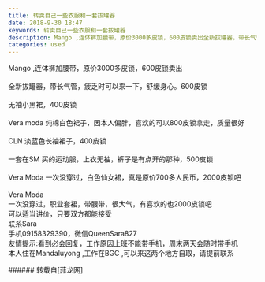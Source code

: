 ```yaml
---
title: 转卖自己一些衣服和一套拔罐器
date: 2018-9-30 18:47
keywords: 转卖自己一些衣服和一套拔罐器
description: Mango ,连体裤加腰带，原价3000多皮锁，600皮锁卖出全新拔罐器，带长气管，疲乏时可以来一下，舒缓身心。600皮锁无袖小黑裙，400皮锁Vera moda 纯棉白色裙子，因本人偏胖，喜欢的可以800皮锁拿走，质量很好CLN 淡蓝色长袖裙子，400皮锁一套在SM 买的运动服，上衣无袖，裤子是有点开的那种，500皮锁Vera Moda 一次没穿过，白色仙女裙，真是原价700多人民币，2000皮锁吧Vera Moda 一次没穿过，职业套裙，带腰带，很大气，有喜欢的也2000皮锁吧可以适当讲价，只要双方都能接受联系Sara手机09158329390，微信QueenSara827友情提示:看到必会回复，工作原因上班不能带手机，周末两天会随时带手机本人住在Mandaluyong ,工作在BGC ,可以来这两个地方自取，请提前联系
categories: used
---
```

<td class="t_f" id="postmessage_1914154">

<img alt="" border="0" class="zoom" data-cf-modified-cde501c9130e0534774eb68f-="" file="http://www.flw.ph/data/appbyme/upload/image/201809/30/ThgMB3iVggNq.jpg" id="aimg_J9ncn" lazyloadthumb="1" onclick="" onmouseover="" src="http://www.flw.ph/data/appbyme/upload/image/201809/30/ThgMB3iVggNq.jpg"/><br/>
<img alt="" border="0" class="zoom" data-cf-modified-cde501c9130e0534774eb68f-="" file="http://www.flw.ph/data/appbyme/upload/image/201809/30/WwfRS4ICnS2e.jpg" id="aimg_yW72k" lazyloadthumb="1" onclick="" onmouseover="" src="http://www.flw.ph/data/appbyme/upload/image/201809/30/WwfRS4ICnS2e.jpg"/><br/>
<img alt="" border="0" class="zoom" data-cf-modified-cde501c9130e0534774eb68f-="" file="http://www.flw.ph/data/appbyme/upload/image/201809/30/05HtjeFkVfGs.jpg" id="aimg_Lrg2W" lazyloadthumb="1" onclick="" onmouseover="" src="http://www.flw.ph/data/appbyme/upload/image/201809/30/05HtjeFkVfGs.jpg"/><br/>
Mango ,连体裤加腰带，原价3000多皮锁，600皮锁卖出<br/>
<br/>
<img alt="" border="0" class="zoom" data-cf-modified-cde501c9130e0534774eb68f-="" file="http://www.flw.ph/data/appbyme/upload/image/201809/30/WJyEG5POqDMc.jpg" id="aimg_OaGqa" lazyloadthumb="1" onclick="" onmouseover="" src="http://www.flw.ph/data/appbyme/upload/image/201809/30/WJyEG5POqDMc.jpg"/><br/>
<img alt="" border="0" class="zoom" data-cf-modified-cde501c9130e0534774eb68f-="" file="http://www.flw.ph/data/appbyme/upload/image/201809/30/9PQEqT8fPBIg.jpg" id="aimg_RL5kw" lazyloadthumb="1" onclick="" onmouseover="" src="http://www.flw.ph/data/appbyme/upload/image/201809/30/9PQEqT8fPBIg.jpg"/><br/>
全新拔罐器，带长气管，疲乏时可以来一下，舒缓身心。600皮锁<br/>
<br/>
<img alt="" border="0" class="zoom" data-cf-modified-cde501c9130e0534774eb68f-="" file="http://www.flw.ph/data/appbyme/upload/image/201809/30/h77EgfIpA6S5.jpg" id="aimg_v3ej5" lazyloadthumb="1" onclick="" onmouseover="" src="http://www.flw.ph/data/appbyme/upload/image/201809/30/h77EgfIpA6S5.jpg"/><br/>
<img alt="" border="0" class="zoom" data-cf-modified-cde501c9130e0534774eb68f-="" file="http://www.flw.ph/data/appbyme/upload/image/201809/30/bCtXRYCBEFKN.jpg" id="aimg_tMufH" lazyloadthumb="1" onclick="" onmouseover="" src="http://www.flw.ph/data/appbyme/upload/image/201809/30/bCtXRYCBEFKN.jpg"/><br/>
无袖小黑裙，400皮锁<br/>
<br/>
<img alt="" border="0" class="zoom" data-cf-modified-cde501c9130e0534774eb68f-="" file="http://www.flw.ph/data/appbyme/upload/image/201809/30/6Di8xM21BjfP.jpg" id="aimg_U8PZW" lazyloadthumb="1" onclick="" onmouseover="" src="http://www.flw.ph/data/appbyme/upload/image/201809/30/6Di8xM21BjfP.jpg"/><br/>
<img alt="" border="0" class="zoom" data-cf-modified-cde501c9130e0534774eb68f-="" file="http://www.flw.ph/data/appbyme/upload/image/201809/30/aX1BdYyTHtnj.jpg" id="aimg_sm6GM" lazyloadthumb="1" onclick="" onmouseover="" src="http://www.flw.ph/data/appbyme/upload/image/201809/30/aX1BdYyTHtnj.jpg"/><br/>
Vera moda 纯棉白色裙子，因本人偏胖，喜欢的可以800皮锁拿走，质量很好<br/>
<br/>
<img alt="" border="0" class="zoom" data-cf-modified-cde501c9130e0534774eb68f-="" file="http://www.flw.ph/data/appbyme/upload/image/201809/30/j9Kld9jxCEac.jpg" id="aimg_viBIH" lazyloadthumb="1" onclick="" onmouseover="" src="http://www.flw.ph/data/appbyme/upload/image/201809/30/j9Kld9jxCEac.jpg"/><br/>
CLN 淡蓝色长袖裙子，400皮锁<br/>
<br/>
<img alt="" border="0" class="zoom" data-cf-modified-cde501c9130e0534774eb68f-="" file="http://www.flw.ph/data/appbyme/upload/image/201809/30/wR1rfCCnFB0v.jpg" id="aimg_MX0Oh" lazyloadthumb="1" onclick="" onmouseover="" src="http://www.flw.ph/data/appbyme/upload/image/201809/30/wR1rfCCnFB0v.jpg"/><br/>
<img alt="" border="0" class="zoom" data-cf-modified-cde501c9130e0534774eb68f-="" file="http://www.flw.ph/data/appbyme/upload/image/201809/30/FObOqwitJ9OO.jpg" id="aimg_GwLMM" lazyloadthumb="1" onclick="" onmouseover="" src="http://www.flw.ph/data/appbyme/upload/image/201809/30/FObOqwitJ9OO.jpg"/><br/>
一套在SM 买的运动服，上衣无袖，裤子是有点开的那种，500皮锁<br/>
<br/>
<img alt="" border="0" class="zoom" data-cf-modified-cde501c9130e0534774eb68f-="" file="http://www.flw.ph/data/appbyme/upload/image/201809/30/oQhizbzmhjmz.jpg" id="aimg_yaBAh" lazyloadthumb="1" onclick="" onmouseover="" src="http://www.flw.ph/data/appbyme/upload/image/201809/30/oQhizbzmhjmz.jpg"/><br/>
<img alt="" border="0" class="zoom" data-cf-modified-cde501c9130e0534774eb68f-="" file="http://www.flw.ph/data/appbyme/upload/image/201809/30/zJFZmdmOgyV4.jpg" id="aimg_GUQY6" lazyloadthumb="1" onclick="" onmouseover="" src="http://www.flw.ph/data/appbyme/upload/image/201809/30/zJFZmdmOgyV4.jpg"/><br/>
<img alt="" border="0" class="zoom" data-cf-modified-cde501c9130e0534774eb68f-="" file="http://www.flw.ph/data/appbyme/upload/image/201809/30/G821XkxirQSa.jpg" id="aimg_uo55K" lazyloadthumb="1" onclick="" onmouseover="" src="http://www.flw.ph/data/appbyme/upload/image/201809/30/G821XkxirQSa.jpg"/><br/>
Vera Moda 一次没穿过，白色仙女裙，真是原价700多人民币，2000皮锁吧<br/>
<br/>
<img alt="" border="0" class="zoom" data-cf-modified-cde501c9130e0534774eb68f-="" file="http://www.flw.ph/data/appbyme/upload/image/201809/30/5UatXF5hK6eq.jpg" id="aimg_P8R1d" lazyloadthumb="1" onclick="" onmouseover="" src="http://www.flw.ph/data/appbyme/upload/image/201809/30/5UatXF5hK6eq.jpg"/><br/>
<img alt="" border="0" class="zoom" data-cf-modified-cde501c9130e0534774eb68f-="" file="http://www.flw.ph/data/appbyme/upload/image/201809/30/sWVRXiRpyh38.jpg" id="aimg_r3OVE" lazyloadthumb="1" onclick="" onmouseover="" src="http://www.flw.ph/data/appbyme/upload/image/201809/30/sWVRXiRpyh38.jpg"/><br/>
<img alt="" border="0" class="zoom" data-cf-modified-cde501c9130e0534774eb68f-="" file="http://www.flw.ph/data/appbyme/upload/image/201809/30/xj0knECK287Z.jpg" id="aimg_ZK5fT" lazyloadthumb="1" onclick="" onmouseover="" src="http://www.flw.ph/data/appbyme/upload/image/201809/30/xj0knECK287Z.jpg"/><br/>
<img alt="" border="0" class="zoom" data-cf-modified-cde501c9130e0534774eb68f-="" file="http://www.flw.ph/data/appbyme/upload/image/201809/30/269MgAM71s6X.jpg" id="aimg_rCAVR" lazyloadthumb="1" onclick="" onmouseover="" src="http://www.flw.ph/data/appbyme/upload/image/201809/30/269MgAM71s6X.jpg"/><br/>
Vera Moda <br/>
一次没穿过，职业套裙，带腰带，很大气，有喜欢的也2000皮锁吧<br/>
可以适当讲价，只要双方都能接受<br/>
联系Sara<br/>
手机09158329390，微信QueenSara827<br/>
友情提示:看到必会回复，工作原因上班不能带手机，周末两天会随时带手机<img alt="" border="0" class="zoom" data-cf-modified-cde501c9130e0534774eb68f-="" file="http://www.flw.ph//mobcent//app/data/phiz/default/19.png" id="aimg_GDn2F" lazyloadthumb="1" onclick="" onmouseover="" src="http://www.flw.ph//mobcent//app/data/phiz/default/19.png"/><br/>
本人住在Mandaluyong ,工作在BGC ,可以来这两个地方自取，请提前联系<br/>
</td>
###### 转载自[菲龙网]
